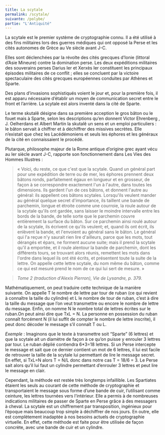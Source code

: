 ```yaml
---
title: La scytale
permalink: /scytale/
suivante: /polybe/
partie: "L'Antiquité"
---
```


La scytale est le premier système de cryptographie connu. Il a été utilisé à des fins militaires lors des guerres médiques qui ont opposé la Perse et les cités autonomes de Grèce au Ve siècle avant J-C.

Elles sont déclenchées par la révolte des cités grecques d’Ionie (littoral d’Asie Mineure) contre la domination perse. Les deux expéditions militaires des souverains perses Darius Ier et Xerxès Ier constituent les principaux épisodes militaires de ce conflit ; elles se concluent par la victoire spectaculaire des cités grecques européennes conduites par Athènes et Sparte.

Des plans d’invasions sophistiqués voient le jour et, pour la première fois, il est apparu nécessaire d’établir un moyen de communication secret entre le front et l’arrière. La scytale est alors inventé dans la cité de Sparte.

Le terme skutalê désigne dans sa première acception le gros bâton ou le fouet mais à Sparte, selon les descriptions qu’en donnent Victor Ehrenberg , J. Oelherdans et Albert Martin la skutalê un sens et un emploi particuliers : le bâton servait à chiffrer et à déchiffrer des missives secrètes. Elle n’existait que chez les Lacédémoniens et seuls les éphores et les généraux de la cité en connaissaient le procédé.

Plutarque, philosophe majeur de la Rome antique d’origine grec ayant vécu au Ier siècle avant J-C, rapporte son fonctionnement dans Les Vies des Hommes Illustres :
> « Voici, du reste, ce que c'est que la scytale. Quand un général part pour une expédition de terre ou de mer, les éphores prennent deux bâtons ronds, parfaitement égaux en longueur et en grosseur, de façon à se correspondre exactement l'un à l'autre, dans toutes les dimensions. Ils gardent l'un de ces bâtons, et donnent l'autre au général: ils appellent ces bâtons scytales. Lorsqu'ils veulent mander au général quelque secret d'importance, ils taillent une bande de parchemin, longue et étroite comme une courroie, la roule autour de la scytale qu'ils ont gardée, sans laisser le moindre intervalle entre les bords de la bande, de telle sorte que le parchemin couvre entièrement la surface du bâton. Sur ce parchemin ainsi roulé autour de la scytale, ils écrivent ce qu'ils veulent; et, quand ils ont écrit, ils enlèvent la bande, et l'envoient au général sans le bâton. Le général qui l'a reçue n'y saurait rien lire d'ailleurs, parce que les mots, tout dérangés et épars, ne forment aucune suite; mais il prend la scytale qu'il a emportée, et il roule alentour la bande de parchemin, dont les différents tours, se trouvant alors réunis, remettent les mots dans l'ordre dans lequel ils ont été écrits, et présentent toute la suite de la lettre. On appelle cette lettre scytale, du nom même du bâton, comme ce qui est mesuré prend le nom de ce qui lui sert de mesure. »

> *Tome 2 (traduction d'Alexis Pierron), Vie de Lysandre, p. 379.*

Mathématiquement, on peut traduire cette technique de la manière suivante. On appelle T le nombre de lettre par tour de ruban (ce qui revient à connaître la taille du cylindre) et L le nombre de tour de ruban, c’est à dire la taille du message que l’on veut transmettre ou encore le nombre de lettre du message. Enfin, on nomme N le nombre total de lettres écrites sur le ruban.On peut ainsi dire que TxL = N. La personne en possession du ruban connaît forcément N (il lui suffit de compter le nombre de lettre inscrite), il peut donc décoder le message s’il connaît T ou L.

*Exemple* : Imaginons que le texte à transmettre soit “Sparte” (6 lettres) et que la scytale ait un diamètre de façon à ce qu’on puisse y enrouler 3 lettres par tour. Le ruban déplié contiendra 6*3=18 lettres. Si un Perse intercepte le message et sait que ce dernier contient un mot de 6 lettres, il lui est facile de retrouver la taille de la scytale lui permettant de lire le message secret. En effet, si TxL=N alors T = N/L donc dans notre cas T = 18/6 = 3. Le Perse sait alors qu’il lui faut un cylindre permettant d’enrouler 3 lettres et peut lire le message en clair.

Cependant, la méthode est restée très longtemps infaillible. Les Spartiates étaient les seuls au courant de cette méthode de cryptographie et transportaient le message sous forme d’une bande de cuir, l’utilisant comme ceinture, les lettres tournées vers l’intérieur. Elle a permis à de nombreuses indications militaires de passer de Sparte en Perse grâce à des messagers à cheval. La scytale est un chiffrement par transposition, ingénieux pour l’époque mais beaucoup trop simple à déchiffrer de nos jours. En outre, elle est complètement inadaptée à nos besoins actuels de cryptographie virtuelle. En effet, cette méthode est faite pour être utilisée de façon concrète, avec une bande de cuir et un cylindre.
